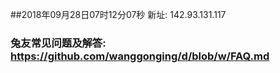 ##2018年09月28日07时12分07秒 新址: 142.93.131.117
### 兔友常见问题及解答: https://github.com/wanggonging/d/blob/w/FAQ.md
